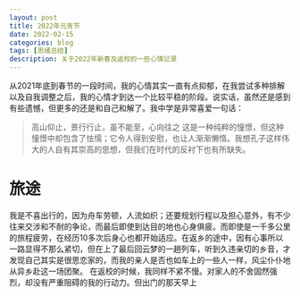 ```yaml
---
layout: post
title: 2022年元宵节
date: 2022-02-15
categories: blog
tags: [思绪总结]
description: 关于2022年新春及返校的一些心情记录
---
```

从2021年底到春节的一段时间，我的心情其实一直有点抑郁，在我尝试多种排解以及自我调整之后，我的心情才到达一个比较平稳的阶段。说实话，虽然还是感到有些遗憾，但更多的还是和自己和解了。我中学是非常喜爱一句话：
> 高山仰止，景行行止，虽不能至，心向往之
这是一种纯粹的憧憬，但这种憧憬中却包含了怯懦；它令人得到安慰，也让人渐渐懒惰。我想孔子这样伟大的人自有其崇高的思想，但我们在时代的反衬下也有所缺失。
# 旅途
我是不喜出行的，因为舟车劳顿，人流如织；还要规划行程以及担心意外，有不少往来交涉和不耐的争论，而最后即使到达目的地也心身俱疲。而即使是一千多公里的旅程疲劳，在经历10多次后身心也都开始适应。在返乡的途中，因有心事所以一路显得不那么紧切，但在上了最后回云梦的一趟列车，听到久违亲切的乡音，才发现自己其实是很思恋家的，而我的亲人是否也如车上的一些人一样，风尘仆仆地从异乡赴这一场团聚。
在返校的时候，我同样不紧不慢。对家人的不舍固然强烈，却没有严重阻碍的我的行动力。但出门的那天早上










